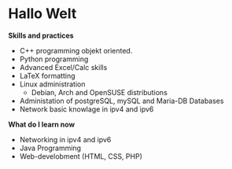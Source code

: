 # Hallo Welt

**Skills and practices**
- C++ programming objekt oriented.
- Python programming
- Advanced Excel/Calc skills
- LaTeX formatting
- Linux administration
  - Debian, Arch and OpenSUSE distributions
- Administation of postgreSQL, mySQL and Maria-DB Databases
- Network basic knowlage in ipv4 and ipv6

**What do I learn now**
- Networking in ipv4 and ipv6
- Java Programming
- Web-develobment (HTML, CSS, PHP)
